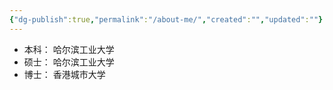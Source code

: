 ```yaml
---
{"dg-publish":true,"permalink":"/about-me/","created":"","updated":""}
---
```




- 本科： 哈尔滨工业大学
- 硕士： 哈尔滨工业大学
- 博士： 香港城市大学
